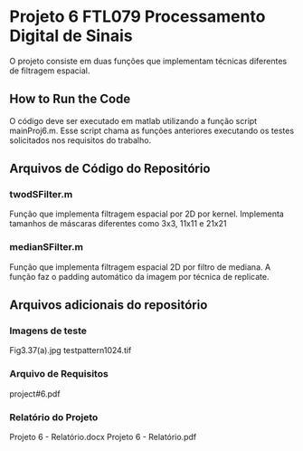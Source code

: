 # Projeto 6 FTL079 Processamento Digital de Sinais

O projeto consiste em duas funções que implementam técnicas diferentes de filtragem espacial.

## How to Run the Code
O código deve ser executado em matlab utilizando a função script mainProj6.m. Esse script chama as funções anteriores
executando os testes solicitados nos requisitos do trabalho.

## Arquivos de Código do Repositório

### twodSFilter.m

Função que implementa filtragem espacial por 2D por kernel. Implementa tamanhos de máscaras diferentes
como 3x3, 11x11 e 21x21

### medianSFilter.m

Função que implementa filtragem espacial 2D por filtro de mediana. A função faz o padding automático da imagem por
técnica de replicate.

## Arquivos adicionais do repositório

### Imagens de teste
Fig3.37(a).jpg
testpattern1024.tif

### Arquivo de Requisitos
project#6.pdf

### Relatório do Projeto
Projeto 6 - Relatório.docx
Projeto 6 - Relatório.pdf